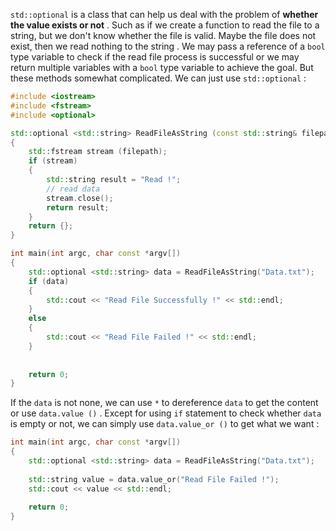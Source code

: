 `std::optional` is a class that can help us deal with the problem of **whether the value exists or not** . Such as if we create a function to read the file to a string, but we don't know whether the file is valid. Maybe the file does not exist, then we read nothing to the string . We may pass a reference of a `bool` type variable to check if the read file process is successful or we may return multiple variables with a `bool` type variable to achieve the goal. But these methods somewhat complicated. We can just use `std::optional` :

```C++
#include <iostream>
#include <fstream>
#include <optional>

std::optional <std::string> ReadFileAsString (const std::string& filepath)
{
    std::fstream stream (filepath);
    if (stream)
    {
        std::string result = "Read !";
        // read data
        stream.close();
        return result;
    }
    return {};
}

int main(int argc, char const *argv[])
{
    std::optional <std::string> data = ReadFileAsString("Data.txt");
    if (data)
    {
        std::cout << "Read File Successfully !" << std::endl;
    }
    else
    {
        std::cout << "Read File Failed !" << std::endl;
    }
    
    
    return 0;
}
```

If the `data` is not none, we can use `*` to dereference `data` to get the content or use `data.value ()` . Except for using `if` statement to check whether `data` is empty or not, we can simply use `data.value_or ()` to get what we want :

```C++
int main(int argc, char const *argv[])
{
    std::optional <std::string> data = ReadFileAsString("Data.txt");
    
    std::string value = data.value_or("Read File Failed !");
    std::cout << value << std::endl;
    
    return 0;
}
```
